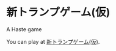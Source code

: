 新トランプゲーム(仮)
=====================
A Haste game

You can play at [新トランプゲーム(仮)](http://ayu-mushi.github.io/new-trump-game).
